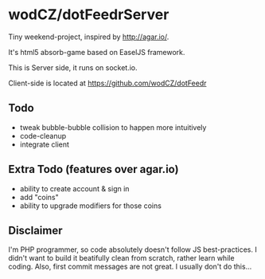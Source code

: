 # wodCZ/dotFeedrServer

Tiny weekend-project, inspired by http://agar.io/.

It's html5 absorb-game based on EaselJS framework.

This is Server side, it runs on socket.io.

Client-side is located at https://github.com/wodCZ/dotFeedr

## Todo
 - tweak bubble-bubble collision to happen more intuitively
 - code-cleanup
 - integrate client

## Extra Todo (features over agar.io)
 - ability to create account & sign in
 - add "coins"
 - ability to upgrade modifiers for those coins


## Disclaimer 

I'm PHP programmer, so code absolutely doesn't follow JS best-practices. I didn't want to build it beatifully clean from scratch, rather learn while coding. 
Also, first commit messages are not great. I usually don't do this...
